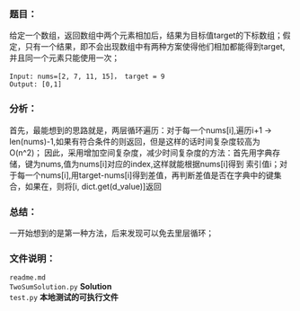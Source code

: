 ### 题目：
给定一个数组，返回数组中两个元素相加后，结果为目标值target的下标数组；假定，只有一个结果，即不会出现数组中有两种方案使得他们相加都能得到target,并且同一个元素只能使用一次；

```
Input: nums=[2, 7, 11, 15]， target = 9
Output: [0,1]
```

### 分析：
首先，最能想到的思路就是，两层循环遍历：对于每一个nums[i],遍历i+1 -> len(nums)-1,如果有符合条件的则返回，但是这样的话时间复杂度较高为O(n^2)；
因此，采用增加空间复杂度，减少时间复杂度的方法：首先用字典存储，键为nums,值为nums[i]对应的index,这样就能根据nums[i]得到 索引值i；对于每一个nums[i],用target-nums[i]得到差值，再判断差值是否在字典中的键集合，如果在，则将[i, dict.get(d_value)]返回

### 总结：
一开始想到的是第一种方法，后来发现可以免去里层循环；

### 文件说明：
`readme.md`</br>
`TwoSumSolution.py`    **Solution**  </br>
`test.py`    **本地测试的可执行文件**